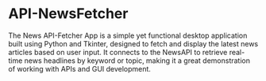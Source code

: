 # API-NewsFetcher
The News API-Fetcher App is a simple yet functional desktop application built using Python and Tkinter, designed to fetch and display the latest news articles based on user input. It connects to the NewsAPI to retrieve real-time news headlines by keyword or topic, making it a great demonstration of working with APIs and GUI development.
